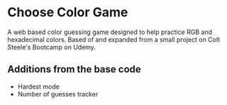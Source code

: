 # Choose Color Game
A web based color guessing game designed to help practice RGB and hexadecimal colors. Based of and expanded from a small project on Colt Steele's Bootcamp on Udemy.

## Additions from the base code
* Hardest mode
* Number of guesses tracker
